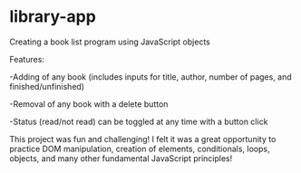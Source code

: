 # library-app
Creating a book list program using JavaScript objects

Features:

-Adding of any book (includes inputs for title, author, number of pages, and finished/unfinished)

-Removal of any book with a delete button

-Status (read/not read) can be toggled at any time with a button click

This project was fun and challenging! I felt it was a great opportunity to practice DOM manipulation, creation of elements, conditionals, loops, objects, and many other fundamental JavaScript principles!
